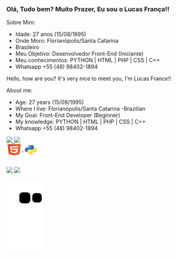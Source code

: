 ### Olá, Tudo bem? Muito Prazer, Eu sou o Lucas França!!

Sobre Mim:

- Idade: 27 anos (15/08/1995)
- Onde Moro: Florianópolis/Santa Catarina
- Brasileiro
- Meu Objetivo: Desenvolvedor Front-End (Iniciante)
- Meu conhecimentos: PYTHON | HTML | PHP | CSS | C++ 
- Whatsapp +55 (48) 98402-1894

Hello, how are you? It's very nice to meet you, I'm Lucas France!!

 About me:

- Age: 27 years (15/08/1995)
- Where I live: Florianópolis/Santa Catarina
-Brazilian
- My Goal: Front-End Developer (Beginner)
- My knowledge:  PYTHON | HTML | PHP | CSS | C++ 
- Whatsapp +55 (48) 98402-1894

<div>
  <a href="https://beacons.al/lucas-fra1508>">
  <img height="180em" src="https://github-readme-stats.vercel.app/api?username=lucas-fra1508&show_icons=false&theme=darkclude_all_commits=true&count_private=true"/>
  <img height="180em" src="https://github-readme-stats.vercel.app/api/top-langs/?username=lucas-fra1508act&langs_count=7&theme=dark
</div>
                           
<div style="display: inline_block"><br> 
  <img align="center" alt="Rafa-HTML" height="30" width="40" src="https://raw.githubusercontent.com/devicons/devicon/master/icons/html5/html5-original.svg">
  <img align="center" alt="Rafa-Python" height="30" width="40" src="https://raw.githubusercontent.com/devicons/devicon/master/icons/python/python-original.svg">


  
  ##
  
 <div>
   <a href="https://instagram.com/lucas_fra23" target="_blank"><img src="https://img.shields.io/badge/-Instagram-%23E4405F?style=for-the-badge&logo=instagram&logoColor=white" target="_blank"></a>
   <a href="https://www.linkedin.com/in/lucasfrança95" target="_blank"><img src="https://img.shields.io/badge/-LinkedIn-%230077B5?style=for-the-badge&logo=linkedin&logoColor=white" target="_blank"></a>
 
 ![Snake animation](https://github.com/rafaballerini/rafaballerini/blob/output/github-contribution-grid-snake.svg)
 
</div>
